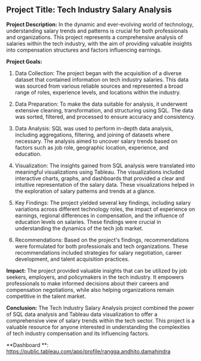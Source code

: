 ## Project Title: Tech Industry Salary Analysis

**Project Description:**
In the dynamic and ever-evolving world of technology, understanding salary trends and patterns is crucial for both professionals and organizations. This project represents a comprehensive analysis of salaries within the tech industry, with the aim of providing valuable insights into compensation structures and factors influencing earnings.

**Project Goals:**

1. Data Collection: The project began with the acquisition of a diverse dataset that contained information on tech industry salaries. This data was sourced from various reliable sources and represented a broad range of roles, experience levels, and locations within the industry.

2. Data Preparation: To make the data suitable for analysis, it underwent extensive cleaning, transformation, and structuring using SQL. The data was sorted, filtered, and processed to ensure accuracy and consistency.

3. Data Analysis: SQL was used to perform in-depth data analysis, including aggregations, filtering, and joining of datasets where necessary. The analysis aimed to uncover salary trends based on factors such as job role, geographic location, experience, and education.

4. Visualization: The insights gained from SQL analysis were translated into meaningful visualizations using Tableau. The visualizations included interactive charts, graphs, and dashboards that provided a clear and intuitive representation of the salary data. These visualizations helped in the exploration of salary patterns and trends at a glance.

5. Key Findings: The project yielded several key findings, including salary variations across different technology roles, the impact of experience on earnings, regional differences in compensation, and the influence of education levels on salaries. These findings were crucial in understanding the dynamics of the tech job market.

6. Recommendations: Based on the project's findings, recommendations were formulated for both professionals and tech organizations. These recommendations included strategies for salary negotiation, career development, and talent acquisition practices.

**Impact:**
The project provided valuable insights that can be utilized by job seekers, employers, and policymakers in the tech industry. It empowers professionals to make informed decisions about their careers and compensation negotiations, while also helping organizations remain competitive in the talent market.

**Conclusion:**
The Tech Industry Salary Analysis project combined the power of SQL data analysis and Tableau data visualization to offer a comprehensive view of salary trends within the tech sector. This project is a valuable resource for anyone interested in understanding the complexities of tech industry compensation and its influencing factors.

**Dashboard **: https://public.tableau.com/app/profile/rangga.andhito.damahindra
